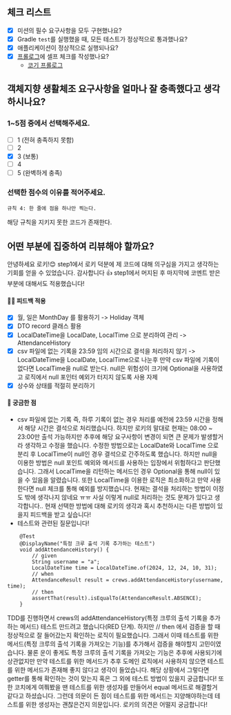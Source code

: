 <!-- 

## 코드 리뷰 팁

- 코드와 관련된 질문이 있다면, PR 본문에 적기 보다는 해당 코드를 선택하고 코멘트를 남겨주세요.
  - [참고: Adding comments to a pull request](https://docs.github.com/en/pull-requests/collaborating-with-pull-requests/reviewing-changes-in-pull-requests/commenting-on-a-pull-request#adding-comments-to-a-pull-request)

-->

## 체크 리스트

- [x] 미션의 필수 요구사항을 모두 구현했나요?
- [x] Gradle `test`를 실행했을 때, 모든 테스트가 정상적으로 통과했나요?
- [x] 애플리케이션이 정상적으로 실행되나요?
- [x] [프롤로그](https://prolog.techcourse.co.kr)에 셀프 체크를 작성했나요?
  - [코기 프롤로그](https://prolog.techcourse.co.kr/studylogs/3929)

## 객체지향 생활체조 요구사항을 얼마나 잘 충족했다고 생각하시나요?

### 1~5점 중에서 선택해주세요.

- [ ] 1 (전혀 충족하지 못함)
- [ ] 2
- [x] 3 (보통)
- [ ] 4
- [ ] 5 (완벽하게 충족)

### 선택한 점수의 이유를 적어주세요.

<!-- 이유 작성 -->
```규칙 4: 한 줄에 점을 하나만 찍는다.```

해당 규칙을 지키지 못한 코드가 존재한다.
  
## 어떤 부분에 집중하여 리뷰해야 할까요?

<!-- 리뷰어가 효과적으로 피드백할 수 있도록 중점적으로 피드백받고 싶은 내용을 공유해주세요.  
예를 들어, 가장 고민했던 점이나 여전히 어려운 부분, 그리고 이에 대한 생각을 적을 수 있습니다. -->

안녕하세요 로키!😊 step1에서 로키 덕분에 제 코드에 대해 의구심을 가지고 생각하는 기회를 얻을 수 있었습니다. 감사합니다 👍
step1에서 머지된 후 마지막에 코멘트 받은 부분에 대해서도 적용했습니다!
#### 👨‍💻 피드백 적용
- [X] 월, 일은 MonthDay 를 활용하기 -> Holiday 객체
- [X] DTO record 클래스 활용
- [X] LocalDateTime을 LocalDate, LocalTime 으로 분리하여 관리 -> AttendanceHistory
- [X] csv 파일에 없는 기록을 23:59 임의 시간으로 결석을 처리하지 않기 -> LocalDateTime을 LocalDate, LocalTime으로 나눈후 만약 csv 파일에 기록이 없다면 LocalTime을 null로 받는다. null은 위험성이 크기에 Optional을 사용하였고 로직에서 null 포인터 예외가 터지지 않도록 사용 자제 
- [X] 상수와 상태를 적절히 분리하기
#### 🤔 궁금한 점
- csv 파일에 없는 기록 즉, 하루 기록이 없는 경우 처리를 예전에 23:59 시간을 정해서 해당 시간은 결석으로 처리했습니다.
하지만 로키의 말대로 현재는 08:00 ~ 23:00만 출석 가능하지만 추후에 해당 요구사항이 변경이 되면 큰 문제가 발생할거라 생각하고 수정을 했습니다.
수정한 방법으로는 LocalDate와 LocalTime 으로 분리 후 LocalTime이 null인 경우 결석으로 간주하도록 했습니다.
하지만 null을 이용한 방법은 null 포인트 예외와 메서드를 사용하는 입장에서 위험하다고 판단했습니다. 그래서 LocalTime을 리턴하는 메서드인 경우 Optional을 통해 null이 있을 수 있음을 알렸습니다. 또한 LocalTime을 이용한 로직은 최소화하고 만약 사용한다면 null 체크를 통해 예외를 방지했습니다.
현재는 결석을 처리하는 방법이 이정도 밖에 생각나지 않네요 ㅠㅠ 사실 이렇게 null로 처리하는 것도 문제가 있다고 생각합니다..
현재 선택한 방법에 대해 로키의 생각과 혹시 추천하시는 다른 방법이 있을지 피드백을 받고 싶습니다!
- 테스트와 관련된 질문입니다!
```text
    @Test
    @DisplayName("특정 크루 출석 기록 추가하는 테스트")
    void addAttendanceHistory() {
        // given
        String username = "a";
        LocalDateTime time = LocalDateTime.of(2024, 12, 24, 10, 31);
        // when
        AttendanceResult result = crews.addAttendanceHistory(username, time);
        // then
        assertThat(result).isEqualTo(AttendanceResult.ABSENCE);
    }
```
TDD를 진행하면서 crews의 addAttendanceHistory(특정 크루의 출석 기록을 추가하는 메서드) 테스트 만드려고 했습니다(RED 단계). 하지만 // then 에서 검증을 할 때 정상적으로 잘 들어갔는지 확인하는 로직이 필요했습니다.
그래서 이때 테스트를 위한 메서드(특정 크루의 출석 기록을 가져오는 기능)를 추가해서 검증을 해야할지 고민이였습니다. 물론 운이 좋게도 특정 크루의 출석 기록을 가져오는 기능은 추후에 사용되기에 상관없지만 만약 테스트를 위한 메서드가 추후 도메인 로직에서 사용하지 않으면 테스트를 위한 메서드가 존재해 좋지 않다고 생각이 들었습니다.
해당 상황에서 그렇다면 getter를 통해 확인하는 것이 맞는지 혹은 그 외에 테스트 방법이 있을지 궁금합니다!
또한 코치에게 여쭤봤을 땐 테스트를 위한 생성자를 만들어서 equal 메서드로 해결할거 같다고 하셨습니다. 그런데 의문이 든 점이 테스트를 위한 메서드는 지양해야하는데 테스트를 위한 생성자는 괜찮은건지 의문입니다. 로키의 의견은 어떨지 궁금합니다! 